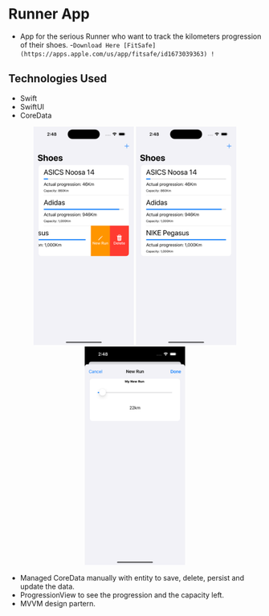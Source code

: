 #  Runner App

- App for the serious Runner who want to track the kilometers progression of their shoes.
-`Download Here [FitSafe](https://apps.apple.com/us/app/fitsafe/id1673039363) !`

## Technologies Used
- Swift
- SwiftUI
- CoreData
<p align= "center">

<img src = "Edit.png" width="200">
<img src = "MainScreen.png" width="200">
<img src = "EditScreen.png" width="200">


</p>


- Managed CoreData manually with entity to save, delete, persist and update the data.
- ProgressionView to see the progression and the capacity left.
- MVVM design partern.



